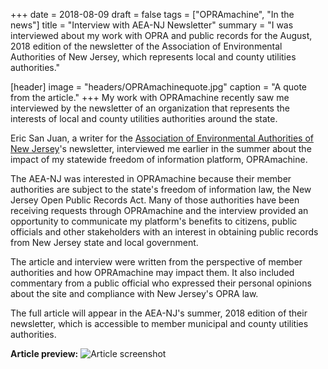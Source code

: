 +++
date = 2018-08-09
draft = false
tags = ["OPRAmachine", "In the news"]
title = "Interview with AEA-NJ Newsletter"
summary = "I was interviewed about my work with OPRA and public records for the August, 2018 edition of the newsletter of the Association of Environmental Authorities of New Jersey, which represents local and county utilities authorities."

[header]
image = "headers/OPRAmachinequote.jpg"
caption = "A quote from the article."
+++
My work with OPRAmachine recently saw me interviewed by the newsletter of an organization that represents the interests of local and county utilities authorities around the state.

Eric San Juan, a writer for the [Association of Environmental Authorities of New Jersey](https://www.aeanj.org/)'s newsletter, interviewed me earlier in the summer about the impact of my statewide freedom of information platform, OPRAmachine.

The AEA-NJ was interested in OPRAmachine because their member authorities are subject to the state's freedom of information law, the New Jersey Open Public Records Act. Many of those authorities have been receiving requests through OPRAmachine and the interview provided an opportunity to communicate my platform's benefits to citizens, public officials and other stakeholders with an interest in obtaining public records from New Jersey state and local government.

The article and interview were written from the perspective of member authorities and how OPRAmachine may impact them. It also included commentary from a public official who expressed their personal opinions about the site and compliance with New Jersey's OPRA law.

The full article will appear in the AEA-NJ's summer, 2018 edition of their newsletter, which is accessible to member municipal and county utilities authorities.

**Article preview:**
![Article screenshot](/img/aeanjarticle.JPG)